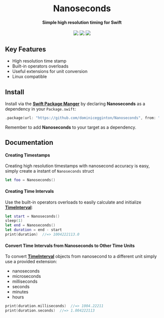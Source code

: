 <h1 align='center'>Nanoseconds</h1>
<h4 align='center'>Simple high resolution timing for Swift</h4>
<div align='center'>
  <img src='https://img.shields.io/github/workflow/status/dominicegginton/Nanoseconds/CI?label=CI'>
  <img src='https://img.shields.io/github/v/tag/dominicegginton/Nanoseconds?include_prereleases&label=release'>
  <img src="https://img.shields.io/github/license/dominicegginton/Nanoseconds">
</div>

## Key Features

- High resolution time stamp
- Built-in operators overloads
- Useful extensions for unit conversion
- Linux compatible

## Install

Install via the [**Swift Package Manger**](https://swift.org/package-manager/) by declaring **Nanoseconds** as a dependency in your  `Package.swift`:

``` swift
.package(url: "https://github.com/dominicegginton/Nanoseconds", from: "0.0.2")
```

Remember to add **Nanoseconds** to your target as a dependency.

## Documentation

#### Creating Timestamps
Creating high resolution timestamps with nanosecond accuracy is easy, simply create a instant of `Nanoseconds` struct

```  swift
let foo = Nanoseconds()
```

#### Creating Time Intervals

Use the built-in operators overloads to easily calculate and initialize [**TimeInterval**](https://developer.apple.com/documentation/foundation/timeinterval):

``` swift
let start = Nanoseconds()
sleep(1)
let end = Nanoseconds()
let duration = end - start
print(duration)  //=> 1004222113.0
```

#### Convert Time Intervals from Nanoseconds to Other Time Units

To convert [**TimeInterval**](https://developer.apple.com/documentation/foundation/timeinterval) objects from nanosecond to a different unit simply use a provided extension:

- nanoseconds
- microseconds
- milliseconds
- seconds
- minutes
- hours

``` swift
print(duration.milliseconds)  //=> 1004.22211
print(duration.seconds)  //=> 1.004222113
```
